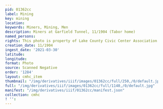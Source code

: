 ```yaml
---
pid: 01362cc
label: Mining
key: mining
location: 
keywords: Miners, Mining, Men
description: Miners at Garfield Tunnel, 11/1904 (Tabor home)
named_persons: 
rights: This photo is property of Lake County Civic Center Association.
creation_date: 11/1904
ingest_date: '2021-03-30'
latitude: 
longitude: 
format: Photo
source: Scanned Negative
order: '1284'
layout: cmhc_item
thumbnail: "/img/derivatives/iiif/images/01362cc/full/250,/0/default.jpg"
full: "/img/derivatives/iiif/images/01362cc/full/1140,/0/default.jpg"
manifest: "/img/derivatives/iiif/01362cc/manifest.json"
collection: cmhc
! '': 
---
```

